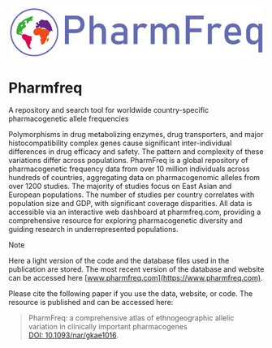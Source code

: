 
![Pharmfreq](www/Logo_PharmFreq.svg)

# Pharmfreq
A repository and search tool for worldwide country-specific pharmacogenetic allele frequencies

Polymorphisms in drug metabolizing enzymes, drug transporters, and major histocompatibility complex genes cause significant inter-individual differences in drug efficacy and safety. The pattern and complexity of these variations differ across populations. PharmFreq is a global repository of pharmacogenetic frequency data from over 10 million individuals across hundreds of countries, aggregating data on pharmacogenomic alleles from over 1200 studies. The majority of studies focus on East Asian and European populations. The number of studies per country correlates with population size and GDP, with significant coverage disparities. All data is accessible via an interactive web dashboard at pharmfreq.com, providing a comprehensive resource for exploring pharmacogenetic diversity and guiding research in underrepresented populations.

>[!NOTE]  
Here a light version of the code and the database files used in the publication are stored. The most recent version of the database and website can be accessed here [www.pharmfreq.com](https://www.pharmfreq.com).


Please cite the following paper if you use the data, website, or code. The resource is published and can be accessed here:

>PharmFreq: a comprehensive atlas of ethnogeographic allelic variation in clinically important pharmacogenes   
[DOI: 10.1093/nar/gkae1016](https://apps.crossref.org/pendingpub/pendingpub.html?doi=10.1093%2Fnar%2Fgkae1016).
